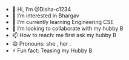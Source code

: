 - 👋 Hi, I’m @Disha-c1234
- 👀 I’m interested in Bhargav
- 🌱 I’m currently learning Engineering CSE
- 💞️ I’m looking to collaborate with my hubby B
- 📫 How to reach: me first ask my hubby B
- 😄 Pronouns: she , her .
- ⚡ Fun fact: Teasing my Hubby B

<!---
Disha-c1234/Disha-c1234 is a ✨ special ✨ repository because its `README.md` (this file) appears on your GitHub profile.
You can click the Preview link to take a look at your changes.
--->
